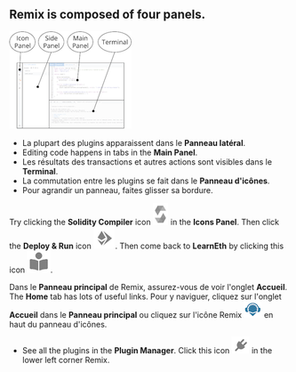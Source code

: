 ## Remix is composed of four panels.

![Remix layout](https://raw.githubusercontent.com/ethereum/remix-workshops/master/Basics/interface_introduction/images/a-layout1c.png "Remix layout")

- La plupart des plugins apparaissent dans le **Panneau latéral**.
- Editing code happens in tabs in the **Main Panel**.
- Les résultats des transactions et autres actions sont visibles dans le **Terminal**.
- La commutation entre les plugins se fait dans le **Panneau d'icônes**.
- Pour agrandir un panneau, faites glisser sa bordure.

Try clicking the **Solidity Compiler** icon ![](https://raw.githubusercontent.com/ethereum/remix-workshops/master/Basics/interface_introduction/images/solidity-icon.png) in the **Icons Panel**. Then click the **Deploy & Run** icon ![](https://raw.githubusercontent.com/ethereum/remix-workshops/master/Basics/interface_introduction/images/deploy-run.png).  Then come back to **LearnEth** by clicking this icon ![](https://raw.githubusercontent.com/ethereum/remix-workshops/master/Basics/interface_introduction/images/learneth.png).

Dans le **Panneau principal** de Remix, assurez-vous de voir l'onglet **Accueil**.  The **Home** tab has lots of useful links. Pour y naviguer, cliquez sur l'onglet **Accueil** dans le **Panneau principal** ou cliquez sur l'icône Remix ![ Icône Remix](https://raw.githubusercontent.com/ethereum/remix-workshops/master/Basics/interface_introduction/images/remix-logo.png "Icône Remix") en haut du panneau d'icônes.

- See all the plugins in the **Plugin Manager**.  Click this icon ![plugin manager](https://raw.githubusercontent.com/ethereum/remix-workshops/master/Basics/interface_introduction/images/plugin1.png "Plugin Manager icon") in the lower left corner Remix.